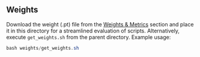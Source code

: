 ## Weights
Download the weight (.pt) file from the [Weights & Metrics](https://github.com/muhd-umer/pyramidtabnet/tree/relocation#weights--metrics) section and place it in this directory for a streamlined evaluation of scripts.
Alternatively, execute `get_weights.sh` from the parent directory. Example usage:

```powershell
bash weights/get_weights.sh
```